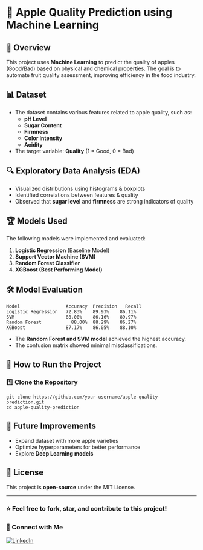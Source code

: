 # 🍏 Apple Quality Prediction using Machine Learning


## 📌 Overview
This project uses **Machine Learning** to predict the quality of apples (Good/Bad) based on physical and chemical properties. The goal is to automate fruit quality assessment, improving efficiency in the food industry.

## 📊 Dataset
- The dataset contains various features related to apple quality, such as:
  - **pH Level**
  - **Sugar Content**
  - **Firmness**
  - **Color Intensity**
  - **Acidity**
- The target variable: **Quality** (1 = Good, 0 = Bad)

## 🔍 Exploratory Data Analysis (EDA)
- Visualized distributions using histograms & boxplots
- Identified correlations between features & quality
- Observed that **sugar level** and **firmness** are strong indicators of quality

## 🏆 Models Used
The following models were implemented and evaluated:
1. **Logistic Regression** (Baseline Model)
2. **Support Vector Machine (SVM)**
3. **Random Forest Classifier**
4. **XGBoost (Best Performing Model)**

## 🛠️ Model Evaluation
    Model	              Accuracy	Precision	Recall	
    Logistic Regression	  72.83%	89.93%	  86.11%	
    SVM	                  88.00%	86.16%	  89.97%	
    Random Forest	        88.00%	88.29%	  86.27%	
    XGBoost	              87.17%	86.05%	  88.10%

- The **Random Forest and SVM model** achieved the highest accuracy.
- The confusion matrix showed minimal misclassifications.

## 🚀 How to Run the Project
### 1️⃣ Clone the Repository

    git clone https://github.com/your-username/apple-quality-prediction.git
    cd apple-quality-prediction

## 📌 Future Improvements
- Expand dataset with more apple varieties
- Optimize hyperparameters for better performance
- Explore **Deep Learning models**

## 📜 License
This project is **open-source** under the MIT License.

---
### ⭐ Feel free to fork, star, and contribute to this project!

### 🔗 Connect with Me
[![LinkedIn](https://img.shields.io/badge/LinkedIn-Connect-blue)]([https://www.linkedin.com/in/your-profile/](https://www.linkedin.com/in/seeram-murali-ganesh-9a6b62258/))

